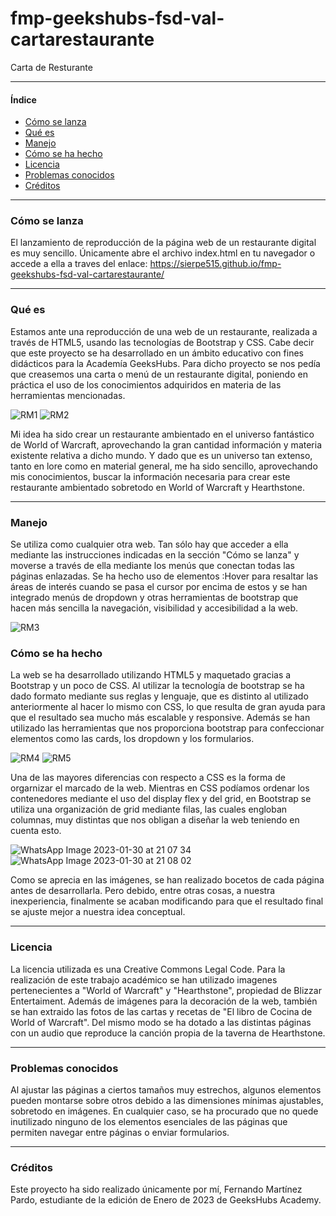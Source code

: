 # fmp-geekshubs-fsd-val-cartarestaurante

Carta de Resturante

***

#### Índice

- [Cómo se lanza](#cómo-se-lanza)
- [Qué es](#qué-es)
- [Manejo](#manejo)
- [Cómo se ha hecho](#cómo-se-ha-hecho)
- [Licencia](#licencia)
- [Problemas conocidos](#problemas-conocidos)
- [Créditos](#créditos)

***

### Cómo se lanza

El lanzamiento de reproducción de la página web de un restaurante digital es muy sencillo. Únicamente abre el archivo index.html en tu navegador o accede a ella a traves del enlace: https://sierpe515.github.io/fmp-geekshubs-fsd-val-cartarestaurante/

***

### Qué es

Estamos ante una reproducción de una web de un restaurante, realizada a través de HTML5, usando las tecnologías de Bootstrap y CSS.
Cabe decir que este proyecto se ha desarrollado en un ámbito educativo con fines didácticos para la Academía GeeksHubs.
Para dicho proyecto se nos pedía que creasemos una carta o menú de un restaurante digital, poniendo en práctica el uso de los conocimientos adquiridos en materia de las herramientas mencionadas.

![RM1](https://user-images.githubusercontent.com/121863208/215598854-41f5ad15-120f-410e-ad43-1678532d8f3b.JPG)
![RM2](https://user-images.githubusercontent.com/121863208/215598994-d75e19b7-4076-4f22-a3a5-eac056deb782.JPG)

Mi idea ha sido crear un restaurante ambientado en el universo fantástico de World of Warcraft, aprovechando la gran cantidad información y materia existente relativa a dicho mundo. Y dado que es un universo tan extenso, tanto en lore como en material general, me ha sido sencillo, aprovechando mis conocimientos, buscar la información necesaria para crear este restaurante ambientado sobretodo en World of Warcraft y Hearthstone.

***

### Manejo

Se utiliza como cualquier otra web. Tan sólo hay que acceder a ella mediante las instrucciones indicadas en la sección "Cómo se lanza" y moverse a través de ella mediante los menús que conectan todas las páginas enlazadas.
Se ha hecho uso de elementos :Hover para resaltar las áreas de interés cuando se pasa el cursor por encima de estos y se han integrado menús de dropdown y otras herramientas de bootstrap que hacen más sencilla la navegación, visibilidad y accesibilidad a la web.

![RM3](https://user-images.githubusercontent.com/121863208/215601590-a8e25b71-7465-4636-b43f-157bf1cbbde0.JPG)

### Cómo se ha hecho

La web se ha desarrollado utilizando HTML5 y maquetado gracias a Bootstrap y un poco de CSS.
Al utilizar la tecnología de bootstrap se ha dado formato mediante sus reglas y lenguaje, que es distinto al utilizado anteriormente al hacer lo mismo con CSS, lo que resulta de gran ayuda para que el resultado sea mucho más escalable y responsive.
Además se han utilizado las herramientas que nos proporciona bootstrap para confeccionar elementos como las cards, los dropdown y los formularios.

![RM4](https://user-images.githubusercontent.com/121863208/215603047-f3d3dae3-4211-47be-8014-6f149175d6ee.JPG)
![RM5](https://user-images.githubusercontent.com/121863208/215603249-9ae84403-0d20-4f3c-a9ea-0b1aa01525bd.JPG)

Una de las mayores diferencias con respecto a CSS es la forma de orgarnizar el marcado de la web. Mientras en CSS podíamos ordenar los contenedores mediante el uso del display flex y del grid, en Bootstrap se utiliza una organización de grid mediante filas, las cuales engloban columnas, muy distintas que nos obligan a diseñar la web teniendo en cuenta esto.

![WhatsApp Image 2023-01-30 at 21 07 34](https://user-images.githubusercontent.com/121863208/215604403-05130ab1-4dab-476a-bef4-f0180974a3d7.jpeg)
![WhatsApp Image 2023-01-30 at 21 08 02](https://user-images.githubusercontent.com/121863208/215604419-a6c87291-8c85-45b7-8161-894481dc41f2.jpeg)

Como se aprecia en las imágenes, se han realizado bocetos de cada página antes de desarrollarla. Pero debido, entre otras cosas, a nuestra inexperiencia, finalmente se acaban modificando para que el resultado final se ajuste mejor a nuestra idea conceptual.

***

### Licencia

La licencia utilizada es una Creative Commons Legal Code.
Para la realización de este trabajo académico se han utilizado imagenes pertenecientes a "World of Warcraft" y "Hearthstone", propiedad de Blizzar Entertaiment.
Además de imágenes para la decoración de la web, también se han extraido las fotos de las cartas y recetas de "El libro de Cocina de World of Warcraft".
Del mismo modo se ha dotado a las distintas páginas con un audio que reproduce la canción propia de la taverna de Hearthstone.

***

### Problemas conocidos

Al ajustar las páginas a ciertos tamaños muy estrechos, algunos elementos pueden montarse sobre otros debido a las dimensiones mínimas ajustables, sobretodo en imágenes. En cualquier caso, se ha procurado que no quede inutilizado ninguno de los elementos esenciales de las páginas que permiten navegar entre páginas o enviar formularios.

***

### Créditos

Este proyecto ha sido realizado únicamente por mí, Fernando Martínez Pardo, estudiante de la edición de Enero de 2023 de GeeksHubs Academy.
